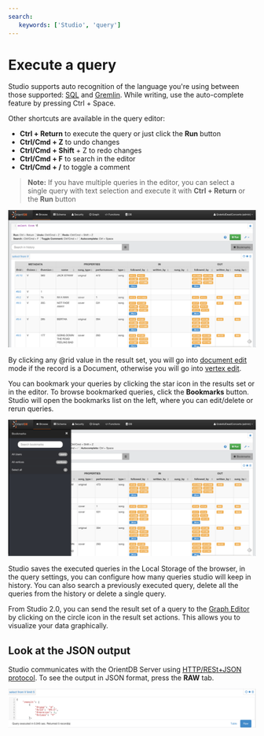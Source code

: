 ```yaml
---
search:
   keywords: ['Studio', 'query']
---
```



# Execute a query

Studio supports auto recognition of the language you're using between those supported: [SQL](../sql/SQL.md) and [Gremlin](../gremlin/Gremlin.md). 
While writing, use the auto-complete feature by pressing Ctrl + Space.

Other shortcuts are available in the query editor:

* **Ctrl + Return** to execute the query or just click the **Run** button
* **Ctrl/Cmd + Z** to undo changes
* **Ctrl/Cmd + Shift** + Z  to redo changes
* **Ctrl/Cmd + F** to search in the editor
* **Ctrl/Cmd + /** to toggle a comment

> **Note:**
> If you have multiple queries in the editor, you can select a single query with text selection and execute it with **Ctrl + Return** or the **Run** button

![Query result](../images/browse.png)

By clicking any @rid value in the result set, you will go into [document edit](Edit-Document.md) mode if the record is a Document, otherwise you will go into [vertex edit](Edit-Vertex.md).

You can bookmark your queries by clicking the star icon in the results set or in the editor.
To browse bookmarked queries, click the **Bookmarks** button. Studio will open the bookmarks list on the left, where you can edit/delete or rerun queries.

![Bookmarks](../images/bookmarks.png)

Studio saves the executed queries in the Local Storage of the browser, in the query settings, you can configure how many queries studio will keep in history. 
You can also search a previously executed query, delete all the queries from the history or delete a single query.

From Studio 2.0, you can send the result set of a query to the [Graph Editor](Graph-Editor.md) by clicking on the circle icon in the result set actions. This allows you to visualize your data graphically.

## Look at the JSON output

Studio communicates with the OrientDB Server using [HTTP/RESt+JSON protocol](../misc/OrientDB-REST.md). To see the output in JSON format, press the **RAW** tab.

![Query result](../images/resultRaw.png)
